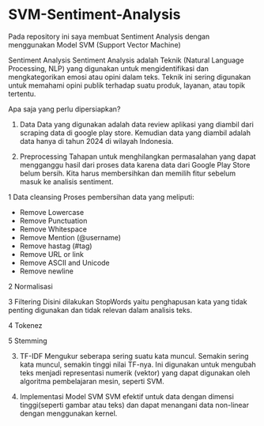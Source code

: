 # SVM-Sentiment-Analysis
Pada repository ini saya membuat Sentiment Analysis dengan menggunakan Model SVM (Support Vector Machine)

Sentiment Analysis
Sentiment Analysis adalah Teknik (Natural Language Processing, NLP) yang digunakan untuk mengidentifikasi dan mengkategorikan emosi atau opini dalam teks. Teknik ini sering digunakan untuk memahami opini publik terhadap suatu produk, layanan, atau topik tertentu.

Apa saja yang perlu dipersiapkan?
1. Data
Data yang digunakan adalah data review aplikasi yang diambil dari scraping data di google play store. Kemudian data yang diambil adalah data hanya di tahun 2024 di wilayah Indonesia.

3. Preprocessing 
Tahapan untuk menghilangkan permasalahan yang dapat mengganggu hasil dari proses data karena data dari Google Play Store belum bersih. Kita harus membersihkan dan memilih fitur sebelum masuk ke analisis sentiment.

  1	Data cleansing 
    Proses pembersihan data yang meliputi:
  - Remove Lowercase
  - Remove Punctuation
  - Remove Whitespace
  - Remove Mention (@username)
  - Remove hastag (#tag)
  -  Remove URL or link
  - Remove ASCII and Unicode
  -  Remove newline
  
  2	Normalisasi 

  3	Filtering
    Disini dilakukan StopWords yaitu penghapusan kata yang tidak penting digunakan dan tidak relevan dalam analisis teks.

  4	Tokenez

  5	Stemming

3. TF-IDF
Mengukur seberapa sering suatu kata muncul. Semakin sering kata muncul, semakin tinggi nilai TF-nya. Ini digunakan untuk mengubah teks menjadi representasi numerik (vektor) yang dapat digunakan oleh algoritma pembelajaran mesin, seperti SVM.

5. Implementasi Model SVM
SVM efektif untuk data dengan dimensi tinggi(seperti gambar atau teks) dan dapat menangani data non-linear dengan menggunakan kernel.




